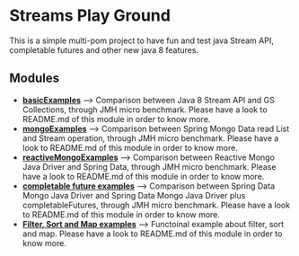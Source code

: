 # Streams Play Ground

This is a simple multi-pom project to have fun and test java Stream API, completable futures and other new java 8 features. 

## Modules
- **<a href="https://github.com/pjgg/streamsPlayGround/tree/master/basicExamples">basicExamples</a>** --> Comparison between Java 8  Stream API and GS Collections, through JMH micro benchmark. Please have a look to README.md of this module in order to know more.
- **<a href="https://github.com/pjgg/streamsPlayGround/tree/master/mongoExamples">mongoExamples</a>** --> Comparison between Spring Mongo Data read List and Stream operation, through JMH micro benchmark. Please have a look to README.md of this module in order to know more.
- **<a href="https://github.com/pjgg/streamsPlayGround/tree/master/reactiveMongoExamples">reactiveMongoExamples</a>** --> Comparison between Reactive Mongo Java Driver and Spring Data, through JMH micro benchmark. Please have a look to  README.md of this module in order to know more.
- **<a href="https://github.com/pjgg/streamsPlayGround/tree/master/completableFutureExample">completable future examples</a>** --> Comparison between Spring Data Mongo Java Driver and Spring Data Mongo Java Driver plus completableFutures, through JMH micro benchmark. Please have a look to  README.md of this module in order to know more.
- **<a href="https://github.com/pjgg/streamsPlayGround/tree/master/filterSortMap">Filter, Sort and Map examples</a>** --> Functoinal example about filter, sort and map. Please have a look to  README.md of this module in order to know more.
